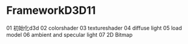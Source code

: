 # FrameworkD3D11
01 初始化d3d
02 colorshader
03 textureshader
04 diffuse light
05 load model
06 ambient and specular light
07 2D Bitmap
